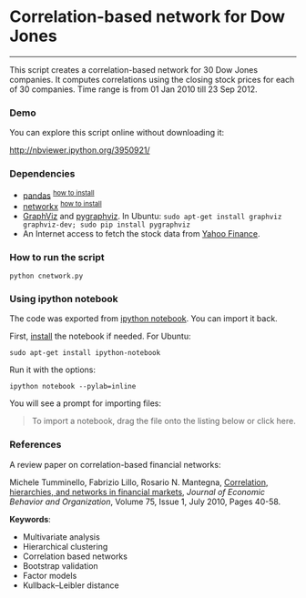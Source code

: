# Correlation-based network for Dow Jones 
-----------------------

This script creates a correlation-based network for 30 Dow Jones companies. It computes correlations using the closing stock prices for each of 30 companies. Time range is from 01 Jan 2010 till 23 Sep 2012.

### Demo

You can explore this script online without downloading it: 

http://nbviewer.ipython.org/3950921/


### Dependencies

* [pandas](http://pandas.pydata.org/) <sup>[how to install](http://pandas.pydata.org/pandas-docs/stable/install.html)</sup>
* [networkx](http://networkx.lanl.gov/) <sup>[how to install](http://networkx.github.io/documentation/latest/install.html)</sup>
* [GraphViz](http://www.graphviz.org/) and [pygraphviz](http://networkx.lanl.gov/pygraphviz/index.html). In Ubuntu:
     `sudo apt-get install graphviz graphviz-dev;
     sudo pip install pygraphviz`
* An Internet access to fetch the stock data from [Yahoo Finance](http://finance.yahoo.com).

### How to run the script

    python cnetwork.py
 
### Using ipython notebook

The code was exported from [ipython notebook](http://ipython.org/ipython-doc/dev/interactive/htmlnotebook.html). You can import it back.

First, [install](http://ipython.org/install.html) the notebook if needed. For Ubuntu:

    sudo apt-get install ipython-notebook

Run it with the options:

    ipython notebook --pylab=inline

You will see a prompt for importing files:

> To import a notebook, drag the file onto the listing below or click here. 

### References

A review paper on correlation-based financial networks:

Michele Tumminello, Fabrizio Lillo, Rosario N. Mantegna, [Correlation, hierarchies, and networks in financial markets](http://scholar.google.com/scholar?cluster=8884168592694206922&hl=en&as_sdt=0,5), _Journal of Economic Behavior and Organization_, Volume 75, Issue 1, July 2010, Pages 40-58.

__Keywords__: 
* Multivariate analysis
* Hierarchical clustering
* Correlation based networks
* Bootstrap validation
* Factor models
* Kullback–Leibler distance
